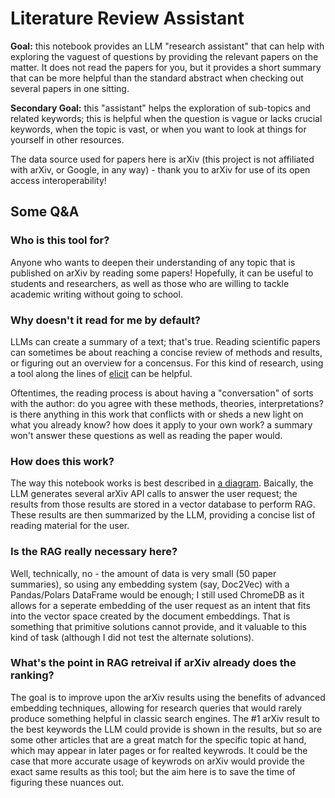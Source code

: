 # Literature Review Assistant
**Goal:** this notebook provides an LLM "research assistant" that can help with exploring the vaguest of questions by providing the relevant papers on the matter. It does not read the papers for you, but it provides a short summary that can be more helpful than the standard abstract when checking out several papers in one sitting. 

**Secondary Goal:** this "assistant" helps the exploration of sub-topics and related keywords; this is helpful when the question is vague or lacks crucial keywords, when the topic is vast, or when you want to look at things for yourself in other resources. 

The data source used for papers here is arXiv (this project is not affiliated with arXiv, or Google, in any way) - thank you to arXiv for use of its open access interoperability! 


## Some Q&A

### Who is this tool for? 
Anyone who wants to deepen their understanding of any topic that is published on arXiv by reading some papers! Hopefully, it can be useful to students and researchers, as well as those who are willing to tackle academic writing without going to school. 

### Why doesn't it read for me by default? 
LLMs can create a summary of a text; that's true. Reading scientific papers can sometimes be about reaching a concise review of methods and results, or figuring out an overview for a concensus. For this kind of research, using a tool along the lines of [elicit](https://elicit.com) can be helpful. 

Oftentimes, the reading process is about having a "conversation" of sorts with the author: do you agree with these methods, theories, interpretations? is there anything in this work that conflicts with or sheds a new light on what you already know? how does it apply to your own work? a summary won't answer these questions as well as reading the paper would. 


### How does this work?
The way this notebook works is best described in [a diagram](https://www.figma.com/board/pYy7LkzgMSOf20A6KX1ql8/AI-Literary-Review-Assistant?node-id=0-1&t=7ZskbjkvqklOHlSK-1). 
Baically, the LLM generates several arXiv API calls to answer the user request; the results from those results are stored in a vector database to perform RAG. These results are then summarized by the LLM, providing a concise list of reading material for the user. 

### Is the RAG really necessary here? 
Well, technically, no - the amount of data is very small (50 paper summaries), so using any embedding system (say, Doc2Vec) with a Pandas/Polars DataFrame would be enough; I still used ChromeDB as it allows for a seperate embedding of the user request as an intent that fits into the vector space created by the document embeddings. That is something that primitive solutions cannot provide, and it valuable to this kind of task (although I did not test the alternate solutions). 

### What's the point in RAG retreival if arXiv already does the ranking? 
The goal is to improve upon the arXiv results using the benefits of advanced embedding techniques, allowing for research queries that would rarely produce something helpful in classic search engines. The #1 arXiv result to the best keywords the LLM could provide is shown in the results, but so are some other articles that are a great match for the specific topic at hand, which may appear in later pages or for realted keywrods. It could be the case that more accurate usage of keywrods on arXiv would provide the exact same results as this tool; but the aim here is to save the time of figuring these nuances out. 
